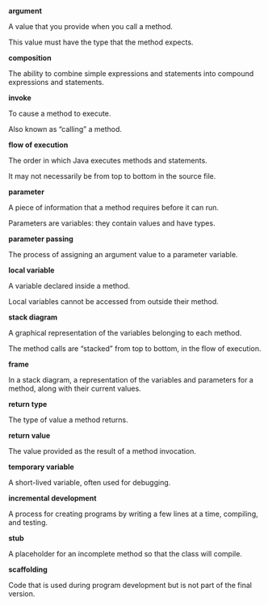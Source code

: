 **argument**

A value that you provide when you call a method.

This value must have the type that the method expects.



**composition**

The ability to combine simple expressions and statements into compound expressions and statements.



**invoke**

To cause a method to execute.

Also known as “calling” a method.



**flow of execution**

The order in which Java executes methods and statements.

It may not necessarily be from top to bottom in the source file.



**parameter**

A piece of information that a method requires before it can run.

Parameters are variables: they contain values and have types.



**parameter passing**

The process of assigning an argument value to a parameter variable.



**local variable**

A variable declared inside a method.

Local variables cannot be accessed from outside their method.



**stack diagram**

A graphical representation of the variables belonging to each method.

The method calls are “stacked” from top to bottom, in the flow of execution.



**frame**

In a stack diagram, a representation of the variables and parameters for a method, along with their current values.





**return type**

The type of value a method returns.



**return value**

The value provided as the result of a method invocation.



**temporary variable**

A short-lived variable, often used for debugging.



**incremental development**

A process for creating programs by writing a few lines at a time, compiling, and testing.



**stub**

A placeholder for an incomplete method so that the class will compile.



**scaffolding**

Code that is used during program development but is not part of the final version.